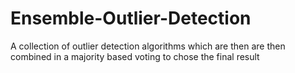 # Ensemble-Outlier-Detection
A collection of outlier detection algorithms which are then are then combined in a majority based voting to chose the final result

